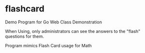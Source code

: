 # flashcard
Demo Program for Go Web Class Demonstration

When Using, only administrators can see the answers to the "flash" questions for them.

Program mimics Flash Card usage for Math